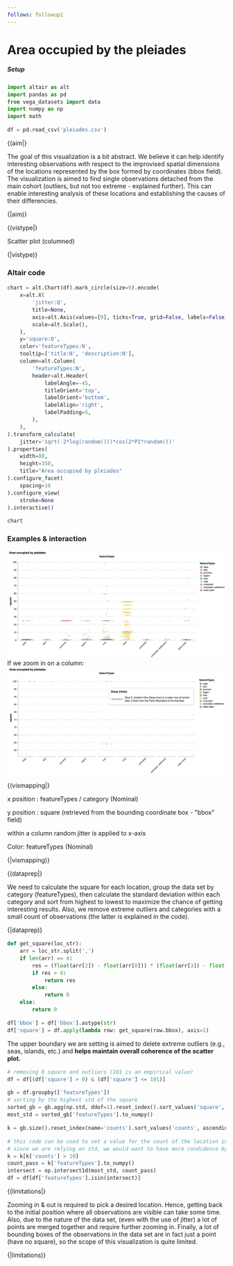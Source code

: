 ```yaml
---
follows: followup1
---
```


# Area occupied by the pleiades

##### Setup
```python
import altair as alt
import pandas as pd
from vega_datasets import data
import numpy as np
import math
```


```python
df = pd.read_csv('pleiades.csv')
```

{(aim|}

The goal of this visualization is a bit abstract. We believe it can help identify interesting observations with respect to the improvised spatial dimensions of the locations represented by the box formed by coordinates (bbox field). The visualization is aimed to find single observations detached from the main cohort (outliers, but not too extreme - explained further). This can enable interesting analysis of these locations and establishing the causes of their differencies.

{|aim)}

{(vistype|}

Scatter plot (columned)

{|vistype)}

### Altair code

```python
chart = alt.Chart(df).mark_circle(size=9).encode(
    x=alt.X(
        'jitter:Q',
        title=None,
        axis=alt.Axis(values=[0], ticks=True, grid=False, labels=False),
        scale=alt.Scale(),
    ),
    y='square:Q',
    color='featureTypes:N',
    tooltip=['title:N', 'description:N'],
    column=alt.Column(
        'featureTypes:N',
        header=alt.Header(
            labelAngle=-45,
            titleOrient='top',
            labelOrient='bottom',
            labelAlign='right',
            labelPadding=5,
        ),
    ),
).transform_calculate(
    jitter='sqrt(-2*log(random()))*cos(2*PI*random())'
).properties(
    width=80,
    height=350,
    title="Area occupied by pleiades"
).configure_facet(
    spacing=10
).configure_view(
    stroke=None
).interactive()
```

```python
chart
```

### Examples & interaction
![alt text](img_vis5_1.png)<br/>
If we zoom in on a column:
![alt text](img_vis5_2.png)<br/>

{(vismapping|}

x  position
:   featureTypes / category (Nominal)

y  position
: square (retrieved from the bounding coordinate box - "bbox" field)

within a column random jitter is applied to x-axis

Color: featureTypes (Nominal)

{|vismapping)}

{(dataprep|}

We need to calculate the square for each location, group the data set by category (featureTypes), then calculate the standard deviation within each category and sort from highest to lowest to maximize the chance of getting interesting results. Also, we remove extreme outliers and categories with a small count of observations (the latter is explained in the code). 

{|dataprep)}

```python
def get_square(loc_str):
    arr = loc_str.split(',')
    if len(arr) == 4: 
        res = (float(arr[2]) - float(arr[0])) * (float(arr[3]) - float(arr[1]))
        if res > 0:
            return res
        else:
            return 0
    else:
        return 0
```


```python
df['bbox'] = df['bbox'].astype(str)
df['square'] = df.apply(lambda row: get_square(row.bbox), axis=1)
```

The upper boundary we are setting is aimed to delete extreme outliers (e.g., seas, islands, etc.) and <b>helps maintain overall coherence of the scatter plot.</b>

```python
# removing 0 square and outliers (101 is an empirical value)
df = df[(df['square'] > 0) & (df['square'] <= 101)]
```


```python
gb = df.groupby(['featureTypes'])
# sorting by the highest std of the square
sorted_gb = gb.agg(np.std, ddof=1).reset_index().sort_values('square', ascending=False).head(15)
most_std = sorted_gb['featureTypes'].to_numpy()
```


```python
k = gb.size().reset_index(name='counts').sort_values('counts', ascending=False)
```


```python
# this code can be used to set a value for the count of the location in a category
# since we are relying on std, we would want to have more condidence by increasing the value
k = k[k['counts'] > 10]
count_pass = k['featureTypes'].to_numpy()
intersect = np.intersect1d(most_std, count_pass)
df = df[df['featureTypes'].isin(intersect)]
```

{(limitations|}

Zooming in & out is required to pick a desired location. Hence, getting back to the initial position where all observations are visible can take some time. Also, due to the nature of the data set, (even with the use of jitter) a lot of points are merged together and require further zooming in. Finally, a lot of bounding boxes of the observations in the data set are in fact just a point (have no square), so the scope of this visualization is quite limited.

{|limitations)}
